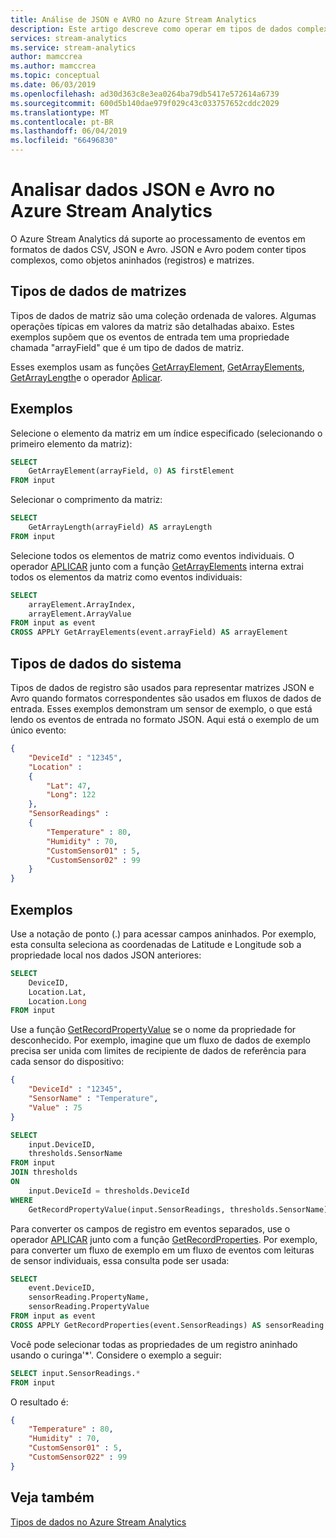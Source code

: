 ```yaml
---
title: Análise de JSON e AVRO no Azure Stream Analytics
description: Este artigo descreve como operar em tipos de dados complexos, como matrizes, JSON, CSV dados formatados.
services: stream-analytics
ms.service: stream-analytics
author: mamccrea
ms.author: mamccrea
ms.topic: conceptual
ms.date: 06/03/2019
ms.openlocfilehash: ad30d363c8e3ea0264ba79db5417e572614a6739
ms.sourcegitcommit: 600d5b140dae979f029c43c033757652cddc2029
ms.translationtype: MT
ms.contentlocale: pt-BR
ms.lasthandoff: 06/04/2019
ms.locfileid: "66496830"
---
```

# <a name="parse-json-and-avro-data-in-azure-stream-analytics"></a>Analisar dados JSON e Avro no Azure Stream Analytics

O Azure Stream Analytics dá suporte ao processamento de eventos em formatos de dados CSV, JSON e Avro. JSON e Avro podem conter tipos complexos, como objetos aninhados (registros) e matrizes.

## <a name="array-data-types"></a>Tipos de dados de matrizes

Tipos de dados de matriz são uma coleção ordenada de valores. Algumas operações típicas em valores da matriz são detalhadas abaixo. Estes exemplos supõem que os eventos de entrada tem uma propriedade chamada "arrayField" que é um tipo de dados de matriz.

Esses exemplos usam as funções [GetArrayElement](https://msdn.microsoft.com/azure/stream-analytics/reference/getarrayelement-azure-stream-analytics), [GetArrayElements](https://msdn.microsoft.com/azure/stream-analytics/reference/getarrayelements-azure-stream-analytics), [GetArrayLength](https://msdn.microsoft.com/azure/stream-analytics/reference/getarraylength-azure-stream-analytics)e o operador [Aplicar](https://msdn.microsoft.com/azure/stream-analytics/reference/apply-azure-stream-analytics).

## <a name="examples"></a>Exemplos
Selecione o elemento da matriz em um índice especificado (selecionando o primeiro elemento da matriz):

```SQL
SELECT
    GetArrayElement(arrayField, 0) AS firstElement
FROM input
```

Selecionar o comprimento da matriz:

```SQL
SELECT
    GetArrayLength(arrayField) AS arrayLength
FROM input
```

Selecione todos os elementos de matriz como eventos individuais. O operador [APLICAR](https://msdn.microsoft.com/azure/stream-analytics/reference/apply-azure-stream-analytics) junto com a função [GetArrayElements](https://msdn.microsoft.com/azure/stream-analytics/reference/getarrayelements-azure-stream-analytics) interna extrai todos os elementos da matriz como eventos individuais:

```SQL
SELECT
    arrayElement.ArrayIndex,
    arrayElement.ArrayValue
FROM input as event
CROSS APPLY GetArrayElements(event.arrayField) AS arrayElement
```

## <a name="record-data-types"></a>Tipos de dados do sistema
Tipos de dados de registro são usados para representar matrizes JSON e Avro quando formatos correspondentes são usados em fluxos de dados de entrada. Esses exemplos demonstram um sensor de exemplo, o que está lendo os eventos de entrada no formato JSON. Aqui está o exemplo de um único evento:

```json
{
    "DeviceId" : "12345",
    "Location" :
    {
        "Lat": 47,
        "Long": 122
    },
    "SensorReadings" :
    {
        "Temperature" : 80,
        "Humidity" : 70,
        "CustomSensor01" : 5,
        "CustomSensor02" : 99
    }
}
```

## <a name="examples"></a>Exemplos
Use a notação de ponto (.) para acessar campos aninhados. Por exemplo, esta consulta seleciona as coordenadas de Latitude e Longitude sob a propriedade local nos dados JSON anteriores:

```SQL
SELECT
    DeviceID,
    Location.Lat,
    Location.Long
FROM input
```

Use a função [GetRecordPropertyValue](https://msdn.microsoft.com/azure/stream-analytics/reference/getrecordpropertyvalue-azure-stream-analytics) se o nome da propriedade for desconhecido. Por exemplo, imagine que um fluxo de dados de exemplo precisa ser unida com limites de recipiente de dados de referência para cada sensor do dispositivo:

```json
{
    "DeviceId" : "12345",
    "SensorName" : "Temperature",
    "Value" : 75
}
```

```SQL
SELECT
    input.DeviceID,
    thresholds.SensorName
FROM input
JOIN thresholds
ON
    input.DeviceId = thresholds.DeviceId
WHERE
    GetRecordPropertyValue(input.SensorReadings, thresholds.SensorName) > thresholds.Value
```

Para converter os campos de registro em eventos separados, use o operador [APLICAR](https://msdn.microsoft.com/azure/stream-analytics/reference/apply-azure-stream-analytics) junto com a função [GetRecordProperties](https://msdn.microsoft.com/azure/stream-analytics/reference/getrecordproperties-azure-stream-analytics). Por exemplo, para converter um fluxo de exemplo em um fluxo de eventos com leituras de sensor individuais, essa consulta pode ser usada:

```SQL
SELECT
    event.DeviceID,
    sensorReading.PropertyName,
    sensorReading.PropertyValue
FROM input as event
CROSS APPLY GetRecordProperties(event.SensorReadings) AS sensorReading
```

Você pode selecionar todas as propriedades de um registro aninhado usando o curinga'*'. Considere o exemplo a seguir:

```SQL
SELECT input.SensorReadings.*
FROM input
```

O resultado é:

```json
{
    "Temperature" : 80,
    "Humidity" : 70,
    "CustomSensor01" : 5,
    "CustomSensor022" : 99
}
```

## <a name="see-also"></a>Veja também
[Tipos de dados no Azure Stream Analytics](https://msdn.microsoft.com/azure/stream-analytics/reference/data-types-azure-stream-analytics)

